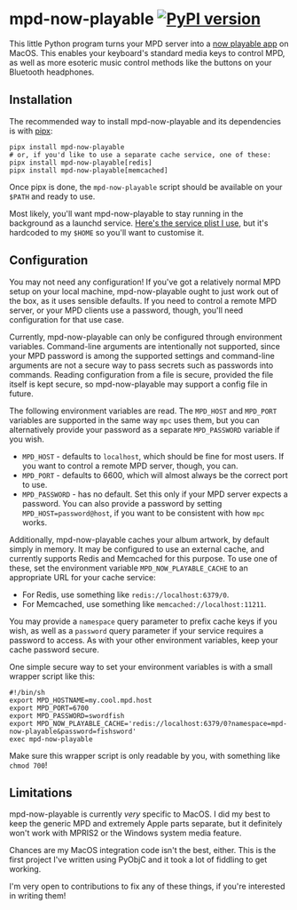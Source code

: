 # mpd-now-playable [![PyPI version](https://badge.fury.io/py/mpd-now-playable.svg)](https://badge.fury.io/py/mpd-now-playable)

This little Python program turns your MPD server into a [now playable app](https://developer.apple.com/documentation/mediaplayer/becoming_a_now_playable_app) on MacOS.
This enables your keyboard's standard media keys to control MPD, as well as more esoteric music control methods like the buttons on your Bluetooth headphones.

## Installation

The recommended way to install mpd-now-playable and its dependencies is with [pipx](https://pypa.github.io/pipx/):
```shell
pipx install mpd-now-playable
# or, if you'd like to use a separate cache service, one of these:
pipx install mpd-now-playable[redis]
pipx install mpd-now-playable[memcached]
```

Once pipx is done, the `mpd-now-playable` script should be available on your `$PATH` and ready to use.

Most likely, you'll want mpd-now-playable to stay running in the background as a launchd service. [Here's the service plist I use](https://git.00dani.me/00dani/mpd-now-playable/src/branch/main/me.00dani.mpd-now-playable.plist), but it's hardcoded to my `$HOME` so you'll want to customise it.

## Configuration

You may not need any configuration! If you've got a relatively normal MPD setup on your local machine, mpd-now-playable ought to just work out of the box, as it uses sensible defaults. If you need to control a remote MPD server, or your MPD clients use a password, though, you'll need configuration for that use case.

Currently, mpd-now-playable can only be configured through environment variables. Command-line arguments are intentionally not supported, since your MPD password is among the supported settings and command-line arguments are not a secure way to pass secrets such as passwords into commands. Reading configuration from a file is secure, provided the file itself is kept secure, so mpd-now-playable may support a config file in future.

The following environment variables are read. The `MPD_HOST` and `MPD_PORT` variables are supported in the same way `mpc` uses them, but you can alternatively provide your password as a separate `MPD_PASSWORD` variable if you wish.

- `MPD_HOST` - defaults to `localhost`, which should be fine for most users. If you want to control a remote MPD server, though, you can.
- `MPD_PORT` - defaults to 6600, which will almost always be the correct port to use.
- `MPD_PASSWORD` - has no default. Set this only if your MPD server expects a password. You can also provide a password by setting `MPD_HOST=password@host`, if you want to be consistent with how `mpc` works.

Additionally, mpd-now-playable caches your album artwork, by default simply in memory. It may be configured to use an external cache, and currently supports Redis and Memcached for this purpose. To use one of these, set the environment variable `MPD_NOW_PLAYABLE_CACHE` to an appropriate URL for your cache service:

- For Redis, use something like `redis://localhost:6379/0`.
- For Memcached, use something like `memcached://localhost:11211`.

You may provide a `namespace` query parameter to prefix cache keys if you wish, as well as a `password` query parameter if your service requires a password to access. As with your other environment variables, keep your cache password secure.

One simple secure way to set your environment variables is with a small wrapper script like this:
```shell
#!/bin/sh
export MPD_HOSTNAME=my.cool.mpd.host
export MPD_PORT=6700
export MPD_PASSWORD=swordfish
export MPD_NOW_PLAYABLE_CACHE='redis://localhost:6379/0?namespace=mpd-now-playable&password=fishsword'
exec mpd-now-playable
```
Make sure this wrapper script is only readable by you, with something like `chmod 700`!

## Limitations

mpd-now-playable is currently *very* specific to MacOS. I did my best to keep the generic MPD and extremely Apple parts separate, but it definitely won't work with MPRIS2 or the Windows system media feature.

Chances are my MacOS integration code isn't the best, either. This is the first project I've written using PyObjC and it took a lot of fiddling to get working.

I'm very open to contributions to fix any of these things, if you're interested in writing them!
